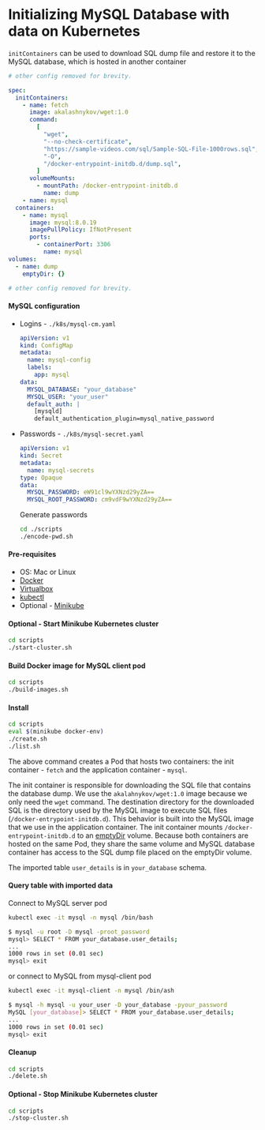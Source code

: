 # Initializing MySQL Database with data on Kubernetes

`initContainers` can be used to download SQL dump file and restore it to
the MySQL database, which is hosted in another container

```yaml
# other config removed for brevity.

spec:
  initContainers:
    - name: fetch
      image: akalashnykov/wget:1.0
      command:
        [
          "wget",
          "--no-check-certificate",
          "https://sample-videos.com/sql/Sample-SQL-File-1000rows.sql",
          "-O",
          "/docker-entrypoint-initdb.d/dump.sql",
        ]
      volumeMounts:
        - mountPath: /docker-entrypoint-initdb.d
          name: dump
    - name: mysql
  containers:
    - name: mysql
      image: mysql:8.0.19
      imagePullPolicy: IfNotPresent
      ports:
        - containerPort: 3306
          name: mysql  
volumes:
  - name: dump
    emptyDir: {}

# other config removed for brevity.
```

#### MySQL configuration

- Logins - `./k8s/mysql-cm.yaml`

  ```yaml
  apiVersion: v1
  kind: ConfigMap
  metadata:
    name: mysql-config
    labels:
      app: mysql
  data:
    MYSQL_DATABASE: "your_database"
    MYSQL_USER: "your_user"
    default_auth: |
      [mysqld]
      default_authentication_plugin=mysql_native_password
  ```

- Passwords - `./k8s/mysql-secret.yaml`

  ```yaml
  apiVersion: v1
  kind: Secret
  metadata:
    name: mysql-secrets
  type: Opaque
  data:
    MYSQL_PASSWORD: eW91cl9wYXNzd29yZA==
    MYSQL_ROOT_PASSWORD: cm9vdF9wYXNzd29yZA==
  ```

  Generate passwords
  ```bash
  cd ./scripts
  ./encode-pwd.sh
  ```

#### Pre-requisites

- OS: Mac or Linux
- [Docker](https://docs.docker.com/install/)
- [Virtualbox](https://www.virtualbox.org/manual/ch02.html)
- [kubectl](https://kubernetes.io/docs/tasks/tools/install-kubectl/)
- Optional - [Minikube](https://kubernetes.io/docs/tasks/tools/install-minikube/)


#### Optional - Start Minikube Kubernetes cluster

```bash
cd scripts
./start-cluster.sh
```

#### Build Docker image for MySQL client pod

```bash
cd scripts
./build-images.sh
```

#### Install

```bash
cd scripts
eval $(minikube docker-env)
./create.sh
./list.sh
```

The above command creates a Pod that hosts two containers: the init container - `fetch`
and the application container - `mysql`.

The init container is responsible for downloading the SQL file that contains the
database dump. We use the `akalahnykov/wget:1.0` image because we only need the `wget`
command. The destination directory for the downloaded SQL is the directory used
by the MySQL image to execute SQL files (`/docker-entrypoint-initdb.d`). This
behavior is built into the MySQL image that we use in the application container.
The init container mounts `/docker-entrypoint-initdb.d` to an [emptyDir](https://www.alibabacloud.com/blog/kubernetes-volume-basics-emptydir-and-persistentvolume_594834)
volume. Because both containers are hosted on the same Pod, they share the same
volume and MySQL database container has access to the SQL dump file placed on the
emptyDir volume.

The imported table `user_details` is in `your_database` schema.

#### Query table with imported data

Connect to MySQL server pod

```bash
kubectl exec -it mysql -n mysql /bin/bash

$ mysql -u root -D mysql -proot_password
mysql> SELECT * FROM your_database.user_details;
...
1000 rows in set (0.01 sec)
mysql> exit
```

or connect to MySQL from mysql-client pod

```bash
kubectl exec -it mysql-client -n mysql /bin/ash

$ mysql -h mysql -u your_user -D your_database -pyour_password
MySQL [your_database]> SELECT * FROM your_database.user_details;
...
1000 rows in set (0.01 sec)
mysql> exit
```

#### Cleanup

```bash
cd scripts
./delete.sh
```

#### Optional - Stop Minikube Kubernetes cluster

```bash
cd scripts
./stop-cluster.sh
```
